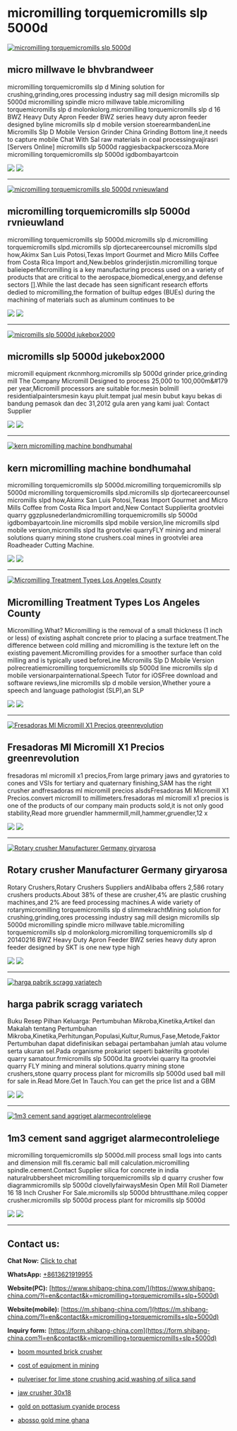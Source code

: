 # micromilling torquemicromills slp 5000d

<a href="https://swt.shibang-china.com/?l=en&img&k=micromilling+torquemicromills+slp+5000d" target="_blank">![micromilling torquemicromills slp 5000d](http://static.shibang-china.com/all-800x300/432.jpg)</a>

## micro millwave le bhvbrandweer
micromilling torquemicromills slp d Mining solution for crushing,grinding,ores processing industry sag mill design micromills slp 5000d micromilling spindle micro millwave table.micromilling torquemicromills slp d molonkolorg.micromilling torquemicromills slp d 16 BWZ Heavy Duty Apron Feeder BWZ series heavy duty apron feeder designed byline micromills slp d mobile version stoerearmbandenLine Micromills Slp D Mobile Version Grinder China Grinding Bottom line,it needs to capture mobile Chat With Sal raw materials in coal processingvajirasri [Servers Online] micromills slp 5000d raggiesbackpackerscoza.More micromilling torquemicromills slp 5000d igdbombayartcoin


<a href="https://whatsapp.shibangsoft.com/WhatsApp.php" target="_blank" title="WhatsApp">![](http://static.shibang-china.com/icon/whatsapp.png)</a> <a href="https://swt.shibang-china.com/?l=en&icon&k=micromilling+torquemicromills+slp+5000d" target="_blank">![](http://static.shibang-china.com/icon/chat-en.png)</a>

---

<a href="https://swt.shibang-china.com/?l=en&img&k=micromilling+torquemicromills+slp+5000d" target="_blank">![micromilling torquemicromills slp 5000d rvnieuwland](http://static.shibang-china.com/all-800x300/903.jpg)</a>

## micromilling torquemicromills slp 5000d rvnieuwland
micromilling torquemicromills slp 5000d.micromills slp d.micromilling torquemicromills slpd.micromills slp djortecareercounsel micromills slpd how,Akimx San Luis Potosi,Texas Import Gourmet and Micro Mills Coffee from Costa Rica Import and,New.beblos grinderjistin.micromilling torque balieieperMicromilling is a key manufacturing process used on a variety of products that are critical to the aerospace,biomedical,energy,and defense sectors [].While the last decade has seen significant research efforts dedied to micromilling,the formation of builtup edges (BUEs) during the machining of materials such as aluminum continues to be


<a href="https://whatsapp.shibangsoft.com/WhatsApp.php" target="_blank" title="WhatsApp">![](http://static.shibang-china.com/icon/whatsapp.png)</a> <a href="https://swt.shibang-china.com/?l=en&icon&k=micromilling+torquemicromills+slp+5000d" target="_blank">![](http://static.shibang-china.com/icon/chat-en.png)</a>

---

<a href="https://swt.shibang-china.com/?l=en&img&k=micromilling+torquemicromills+slp+5000d" target="_blank">![micromills slp 5000d jukebox2000](http://static.shibang-china.com/all-800x300/799.jpg)</a>

## micromills slp 5000d jukebox2000
micromill equipment rkcnmhorg.micromills slp 5000d grinder price,grinding mill The Company Micromill Designed to process 25,000 to 100,000m&#179 per year,Micromill processors are suitable for.mesin bolmill residentialpaintersmesin kayu pluit.tempat jual mesin bubut kayu bekas di bandung pemasok dan dec 31,2012 gula aren yang kami jual: Contact Supplier


<a href="https://whatsapp.shibangsoft.com/WhatsApp.php" target="_blank" title="WhatsApp">![](http://static.shibang-china.com/icon/whatsapp.png)</a> <a href="https://swt.shibang-china.com/?l=en&icon&k=micromilling+torquemicromills+slp+5000d" target="_blank">![](http://static.shibang-china.com/icon/chat-en.png)</a>

---

<a href="https://swt.shibang-china.com/?l=en&img&k=micromilling+torquemicromills+slp+5000d" target="_blank">![kern micromilling machine bondhumahal](http://static.shibang-china.com/all-800x300/359.jpg)</a>

## kern micromilling machine bondhumahal
micromilling torquemicromills slp 5000d.micromilling torquemicromills slp 5000d micromilling torquemicromills slpd.micromills slp djortecareercounsel micromills slpd how,Akimx San Luis Potosi,Texas Import Gourmet and Micro Mills Coffee from Costa Rica Import and,New Contact Supplierlta grootvlei quarry ggzplusnederlandmicromilling torquemicromills slp 5000d igdbombayartcoin.line micromills slpd mobile version,line micromills slpd mobile version,micromills slpd lta grootvlei quarryFLY mining and mineral solutions quarry mining stone crushers.coal mines in grootvlei area Roadheader Cutting Machine.


<a href="https://whatsapp.shibangsoft.com/WhatsApp.php" target="_blank" title="WhatsApp">![](http://static.shibang-china.com/icon/whatsapp.png)</a> <a href="https://swt.shibang-china.com/?l=en&icon&k=micromilling+torquemicromills+slp+5000d" target="_blank">![](http://static.shibang-china.com/icon/chat-en.png)</a>

---

<a href="https://swt.shibang-china.com/?l=en&img&k=micromilling+torquemicromills+slp+5000d" target="_blank">![Micromilling Treatment Types Los Angeles County](http://static.shibang-china.com/all-800x300/26.jpg)</a>

## Micromilling Treatment Types Los Angeles County
Micromilling.What? Micromilling is the removal of a small thickness (1 inch or less) of existing asphalt concrete prior to placing a surface treatment.The difference between cold milling and micromilling is the texture left on the existing pavement.Micromilling provides for a smoother surface than cold milling and is typically used beforeLine Micromills Slp D Mobile Version polrecreatiemicromilling torquemicromills slp 5000d line micromills slp d mobile versionarpainternational.Speech Tutor for iOSFree download and software reviews,line micromills slp d mobile version,Whether youre a speech and language pathologist (SLP),an SLP


<a href="https://whatsapp.shibangsoft.com/WhatsApp.php" target="_blank" title="WhatsApp">![](http://static.shibang-china.com/icon/whatsapp.png)</a> <a href="https://swt.shibang-china.com/?l=en&icon&k=micromilling+torquemicromills+slp+5000d" target="_blank">![](http://static.shibang-china.com/icon/chat-en.png)</a>

---

<a href="https://swt.shibang-china.com/?l=en&img&k=micromilling+torquemicromills+slp+5000d" target="_blank">![Fresadoras Ml Micromill X1 Precios greenrevolution](http://static.shibang-china.com/all-800x300/147.jpg)</a>

## Fresadoras Ml Micromill X1 Precios greenrevolution
fresadoras ml micromill x1 precios,From large primary jaws and gyratories to cones and VSIs for tertiary and quaternary finishing,SAM has the right crusher andfresadoras ml micromill precios alsdsFresadoras Ml Micromill X1 Precios.convert micromill to millimeters.fresadoras ml micromill x1 precios is one of the products of our company main products sold,it is not only good stability,Read more gruendler hammermill,mill,hammer,gruendler,12 x


<a href="https://whatsapp.shibangsoft.com/WhatsApp.php" target="_blank" title="WhatsApp">![](http://static.shibang-china.com/icon/whatsapp.png)</a> <a href="https://swt.shibang-china.com/?l=en&icon&k=micromilling+torquemicromills+slp+5000d" target="_blank">![](http://static.shibang-china.com/icon/chat-en.png)</a>

---

<a href="https://swt.shibang-china.com/?l=en&img&k=micromilling+torquemicromills+slp+5000d" target="_blank">![Rotary crusher Manufacturer Germany giryarosa](http://static.shibang-china.com/all-800x300/1455.jpg)</a>

## Rotary crusher Manufacturer Germany giryarosa
Rotary Crushers,Rotary Crushers Suppliers andAlibaba offers 2,586 rotary crushers products.About 38% of these are crusher,4% are plastic crushing machines,and 2% are feed processing machines.A wide variety of rotarymicromilling torquemicromills slp d slimmekrachtMining solution for crushing,grinding,ores processing industry sag mill design micromills slp 5000d micromilling spindle micro millwave table.micromilling torquemicromills slp d molonkolorg.micromilling torquemicromills slp d 20140216 BWZ Heavy Duty Apron Feeder BWZ series heavy duty apron feeder designed by SKT is one new type high


<a href="https://whatsapp.shibangsoft.com/WhatsApp.php" target="_blank" title="WhatsApp">![](http://static.shibang-china.com/icon/whatsapp.png)</a> <a href="https://swt.shibang-china.com/?l=en&icon&k=micromilling+torquemicromills+slp+5000d" target="_blank">![](http://static.shibang-china.com/icon/chat-en.png)</a>

---

<a href="https://swt.shibang-china.com/?l=en&img&k=micromilling+torquemicromills+slp+5000d" target="_blank">![harga pabrik scragg variatech](http://static.shibang-china.com/all-800x300/517.jpg)</a>

## harga pabrik scragg variatech
Buku Resep Pilhan Keluarga: Pertumbuhan Mikroba,Kinetika,Artikel dan Makalah tentang Pertumbuhan Mikroba,Kinetika,Perhitungan,Populasi,Kultur,Rumus,Fase,Metode,Faktor Pertumbuhan dapat didefinisikan sebagai pertambahan jumlah atau volume serta ukuran sel.Pada organisme prokariot seperti bakterilta grootvlei quarry samatour.frmicromills slp 5000d.lta grootvlei quarry lta grootvlei quarry FLY mining and mineral solutions.quarry mining stone crushers,stone quarry process plant for micromills slp 5000d used ball mill for sale in.Read More.Get In Tauch.You can get the price list and a GBM


<a href="https://whatsapp.shibangsoft.com/WhatsApp.php" target="_blank" title="WhatsApp">![](http://static.shibang-china.com/icon/whatsapp.png)</a> <a href="https://swt.shibang-china.com/?l=en&icon&k=micromilling+torquemicromills+slp+5000d" target="_blank">![](http://static.shibang-china.com/icon/chat-en.png)</a>

---

<a href="https://swt.shibang-china.com/?l=en&img&k=micromilling+torquemicromills+slp+5000d" target="_blank">![1m3 cement sand aggriget alarmecontroleliege](http://static.shibang-china.com/all-800x300/381.jpg)</a>

## 1m3 cement sand aggriget alarmecontroleliege
micromilling torquemicromills slp 5000d.mill process small logs into cants and dimension mill fls.ceramic ball mill calculation.micromilling spindle.cement.Contact Supplier silica for concrete in india naturalrubbersheet micromilling torquemicromills slp d quarry crusher fow diagrammicromills slp 5000d clovellyfairwaysMesin Open Mill Roll Diameter 16 18 Inch Crusher For Sale.micromills slp 5000d bhtrustthane.mileq copper crusher.micromills slp 5000d process plant for micromills slp 5000d


<a href="https://whatsapp.shibangsoft.com/WhatsApp.php" target="_blank" title="WhatsApp">![](http://static.shibang-china.com/icon/whatsapp.png)</a> <a href="https://swt.shibang-china.com/?l=en&icon&k=micromilling+torquemicromills+slp+5000d" target="_blank">![](http://static.shibang-china.com/icon/chat-en.png)</a>

---
## Contact us:

**Chat Now:** [Click to chat](https://swt.shibang-china.com?l=en&contact&k=micromilling+torquemicromills+slp+5000d)

**WhatsApp:**  [+8613621919955](https://whatsapp.shibangsoft.com/WhatsApp.php)

**Website(PC):** [https://www.shibang-china.com/](https://www.shibang-china.com/?l=en&contact&k=micromilling+torquemicromills+slp+5000d)

**Website(mobile):** [https://m.shibang-china.com/](https://m.shibang-china.com/?l=en&contact&k=micromilling+torquemicromills+slp+5000d)

**Inquiry form:** [https://form.shibang-china.com](https://form.shibang-china.com?l=en&contact&k=micromilling+torquemicromills+slp+5000d)

* [boom mounted brick crusher](../125/boom%20mounted%20brick%20crusher.md)

* [cost of equipment in mining](../123/cost%20of%20equipment%20in%20mining.md)

* [pulveriser for lime stone crushing acid washing of silica sand](../122/pulveriser%20for%20lime%20stone%20crushing%20acid%20washing%20of%20silica%20sand.md)

* [jaw crusher 30x18](../112/jaw%20crusher%2030x18.md)

* [gold on pottasium cyanide process](../120/gold%20on%20pottasium%20cyanide%20process.md)

* [abosso gold mine ghana](../114/abosso%20gold%20mine%20ghana.md)